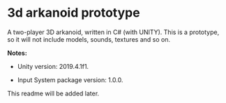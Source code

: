 # 3d arkanoid prototype

A two-player 3D arkanoid, written in C# (with UNITY). This is a prototype, so it will not include models, sounds, textures and so on.



**Notes:**

- Unity version: 2019.4.1f1.

- Input System package version: 1.0.0.



This readme will be added later.

